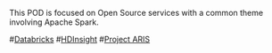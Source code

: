 This POD is focused on Open Source services with a common theme involving Apache Spark.

#[Databricks](/POD-%2D-Open-Source/Databricks) 
#[HDInsight](/POD-%2D-Open-Source/HDInsight)
#[Project ARIS](/POD-%2D-Open-Source/Big-Data-Cluster-\(SQL-Server-2019\))